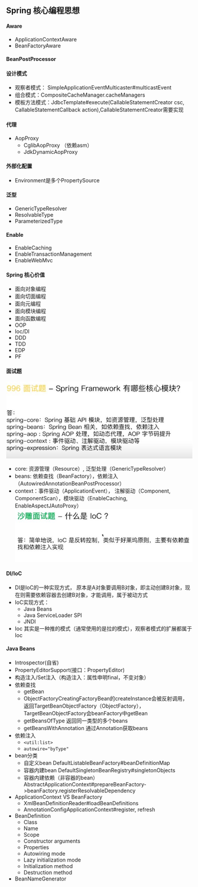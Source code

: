 ## Spring 核心编程思想

#### Aware
- ApplicationContextAware
- BeanFactoryAware

#### BeanPostProcessor

#### 设计模式
- 观察者模式： SimpleApplicationEventMulticaster#multicastEvent
- 组合模式：CompositeCacheManager.cacheManagers
- 模板方法模式：JdbcTemplate#execute(CallableStatementCreator csc, CallableStatementCallback<T> action),CallableStatementCreator需要实现

#### 代理
- AopProxy
    - CglibAopProxy （依赖asm）
    - JdkDynamicAopProxy

#### 外部化配置
- Environment是多个PropertySource

#### 泛型
- GenericTypeResolver
- ResolvableType
- ParameterizedType

#### Enable
- EnableCaching
- EnableTransactionManagement
- EnableWebMvc

#### Spring 核心价值
- 面向对象编程
- 面向切面编程
- 面向元编程
- 面向模块编程
- 面向函数编程
- OOP
- Ioc/DI
- DDD
- TDD
- EDP
- PF
 
 #### 面试题
 ![spring模块](../pic/Spring模块.JPG)
- core: 资源管理（Resource）, 泛型处理（GenericTypeResolver）
- beans: 依赖查找（BeanFactory），依赖注入（AutowiredAnnotationBeanPostProcessor）
- context：事件驱动（ApplicationEvent）， 注解驱动（Component, ComponentScan），模块驱动（EnableCaching, EnableAspectJAutoProxy）
 ![Ioc](../pic/IOC.JPG)
 


#### DI/IoC
- DI是IoC的一种实现方式， 原本是A对象要调用B对象，即主动创建B对象，现在则需要依赖容器去创建B对象，才能调用，属于被动方式
- IoC实现方式：
    - Java Beans
    - Java ServiceLoader SPI
    - JNDI
- Ioc 其实是一种推的模式（通常使用的是拉的模式），观察者模式的扩展都属于Ioc
  
#### Java Beans
- Introspector(自省)  
- PropertyEditorSupport(接口：PropertyEditor)
- 构造注入/Set注入（构造注入：属性申明final，不变对象）
- 依赖查找
    - getBean
    - ObjectFactoryCreatingFactoryBean的createInstance会被反射调用，返回TargetBeanObjectFactory（ObjectFactory），TargetBeanObjectFactory会beanFactory中getBean
    - getBeansOfType 返回同一类型的多个beans
    - getBeansWithAnnotation 通过Annotation获取beans
- 依赖注入
    - `<util:list>`
    - `autowire="byType"`
- bean分类
    - 自定义bean DefaultListableBeanFactory#beanDefinitionMap
    - 容器内建bean DefaultSingletonBeanRegistry#singletonObjects
    - 容器内建依赖（非容器的bean） AbstractApplicationContext#prepareBeanFactory->beanFactory.registerResolvableDependency
- ApplicationContext VS BeanFactory
    - XmlBeanDefinitionReader#loadBeanDefinitions
    - AnnotationConfigApplicationContext#register, refresh
- BeanDefinition
    - Class
    - Name
    - Scope
    - Constructor arguments
    - Properties
    - Autowiring mode
    - Lazy initialization mode
    - Initialization method
    - Destruction method
- BeanNameGenerator






